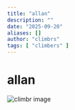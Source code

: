 ```yaml
---
title: "allan"
description: ""
date: "2025-09-20"
aliases: []
author: "climbrs"
tags: [ "climbers" ]
---
```



# allan

<img src="{{ '/images/peak-climbr.jpg' | relURL }}" class="fit-picture"  alt="climbr image" />
